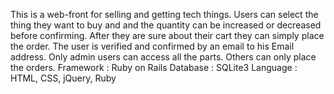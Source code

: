 This is a web-front for selling and getting tech things. Users can select the thing they want to buy and and the quantity can be increased or decreased before confirming. After they are sure about their cart they can simply place the order. The user is verified and confirmed by an email to his Email address. Only admin users can access all the parts. Others can only place the orders. 
Framework : Ruby on Rails 
Database : SQLite3 
Language : HTML, CSS, jQuery, Ruby
